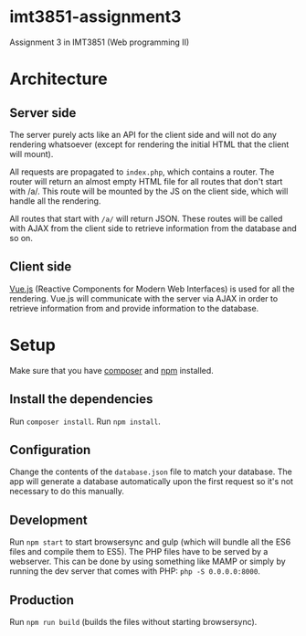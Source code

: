 # imt3851-assignment3
Assignment 3 in IMT3851 (Web programming II)

# Architecture

## Server side
The server purely acts like an API for the client side and will not do any
rendering whatsoever (except for rendering the initial HTML that the client
will mount).

All requests are propagated to `index.php`, which contains a router. The router
will return an almost empty HTML file for all routes that don't start with /a/.
This route will be mounted by the JS on the client side, which will handle all the
rendering.

All routes that start with `/a/` will return JSON. These routes will be called
with AJAX from the client side to retrieve information from the database and
so on.

## Client side
[Vue.js](http://vuejs.org/) (Reactive Components for Modern Web Interfaces) is
used for all the rendering. Vue.js will communicate with the server via AJAX in
order to retrieve information from and provide information to the database.

# Setup
Make sure that you have [composer](https://getcomposer.org/) and
[npm](https://www.npmjs.com/) installed.

## Install the dependencies
Run `composer install`.
Run `npm install`.

## Configuration
Change the contents of the `database.json` file to match your database. The app
will generate a database automatically upon the first request so it's not
necessary to do this manually.

## Development
Run `npm start` to start browsersync and gulp (which will bundle all the ES6 files
and compile them to ES5).
The PHP files have to be served by a webserver. This can be done by using
something like MAMP or simply by running the dev server that comes with
PHP: `php -S 0.0.0.0:8000`.

## Production
Run `npm run build` (builds the files without starting browsersync).
